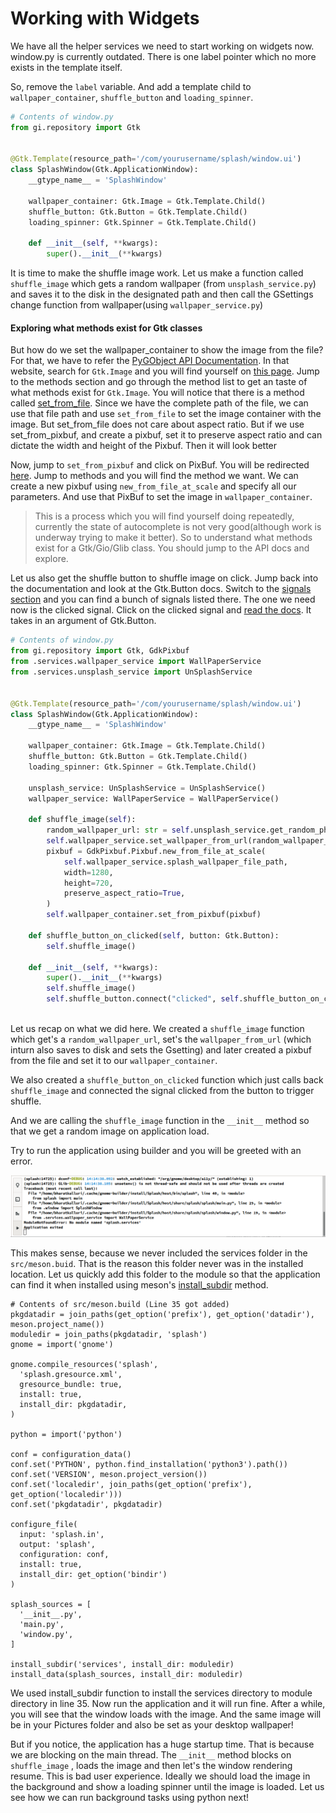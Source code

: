 # Working with Widgets

We have all the helper services we need to start working on widgets now. window.py is currently outdated. There is one label pointer which no more exists in the template itself.

So, remove the `label` variable. And add a template child to `wallpaper_container`, `shuffle_button` and `loading_spinner`.

```python
# Contents of window.py
from gi.repository import Gtk


@Gtk.Template(resource_path='/com/yourusername/splash/window.ui')
class SplashWindow(Gtk.ApplicationWindow):
    __gtype_name__ = 'SplashWindow'

    wallpaper_container: Gtk.Image = Gtk.Template.Child()
    shuffle_button: Gtk.Button = Gtk.Template.Child()
    loading_spinner: Gtk.Spinner = Gtk.Template.Child()

    def __init__(self, **kwargs):
        super().__init__(**kwargs)
```

It is time to make the shuffle image work. Let us make a function called `shuffle_image` which gets a random wallpaper \(from `unsplash_service.py`\) and saves it to the disk in the designated path and then call the GSettings change function from wallpaper\(using `wallpaper_service.py`\)

#### Exploring what methods exist for Gtk classes

But how do we set the wallpaper\_container to show the image from the file? For that, we have to refer the [PyGObject API Documentation](https://lazka.github.io/pgi-docs/index.html). In that website, search for `Gtk.Image` and you will find yourself on [this page](https://lazka.github.io/pgi-docs/index.html#Gtk-3.0/classes/Image.html#Gtk.Image). Jump to the methods section and go through the method list to get an taste of what methods exist for `Gtk.Image`. You will notice that there is a method called [set\_from\_file](https://lazka.github.io/pgi-docs/index.html#Gtk-3.0/classes/Image.html#Gtk.Image.set_from_file). Since we have the complete path of the file, we can use that file path and use `set_from_file` to set the image container with the image. But set\_from\_file does not care about aspect ratio. But if we use set\_from\_pixbuf, and create a pixbuf, set it to preserve aspect ratio and can dictate the width and height of the Pixbuf. Then it will look better

Now, jump to `set_from_pixbuf` and click on PixBuf. You will be redirected [here](https://lazka.github.io/pgi-docs/index.html#GdkPixbuf-2.0/classes/Pixbuf.html#GdkPixbuf.Pixbuf). Jump to methods and you will find the method we want. We can create a new pixbuf using `new_from_file_at_scale` and specify all our parameters. And use that PixBuf to set the image in `wallpaper_container`.

> This is a process which you will find yourself doing repeatedly, currently the state of autocomplete is not very good\(although work is underway trying to make it better\). So to understand what methods exist for a Gtk/Gio/Glib class. You should jump to the API docs and explore.

Let us also get the shuffle button to shuffle image on click. Jump back into the documentation and look at the Gtk.Button docs. Switch to the [signals section](https://lazka.github.io/pgi-docs/index.html#Gtk-3.0/classes/Button.html#signals) and you can find a bunch of signals listed there. The one we need now is the clicked signal. Click on the clicked signal and [read the docs](https://lazka.github.io/pgi-docs/index.html#Gtk-3.0/classes/Button.html#Gtk.Button.signals.clicked). It takes in an argument of Gtk.Button.  

```python
# Contents of window.py
from gi.repository import Gtk, GdkPixbuf
from .services.wallpaper_service import WallPaperService
from .services.unsplash_service import UnSplashService


@Gtk.Template(resource_path='/com/yourusername/splash/window.ui')
class SplashWindow(Gtk.ApplicationWindow):
    __gtype_name__ = 'SplashWindow'

    wallpaper_container: Gtk.Image = Gtk.Template.Child()
    shuffle_button: Gtk.Button = Gtk.Template.Child()
    loading_spinner: Gtk.Spinner = Gtk.Template.Child()

    unsplash_service: UnSplashService = UnSplashService()
    wallpaper_service: WallPaperService = WallPaperService()

    def shuffle_image(self):
        random_wallpaper_url: str = self.unsplash_service.get_random_photo_url()
        self.wallpaper_service.set_wallpaper_from_url(random_wallpaper_url)
        pixbuf = GdkPixbuf.Pixbuf.new_from_file_at_scale(
            self.wallpaper_service.splash_wallpaper_file_path,
            width=1280,
            height=720,
            preserve_aspect_ratio=True,
        )
        self.wallpaper_container.set_from_pixbuf(pixbuf)
        
    def shuffle_button_on_clicked(self, button: Gtk.Button):
        self.shuffle_image()

    def __init__(self, **kwargs):
        super().__init__(**kwargs)
        self.shuffle_image()
        self.shuffle_button.connect("clicked", self.shuffle_button_on_clicked)
        
```

Let us recap on what we did here. We created a `shuffle_image` function which get's a `random_wallpaper_url`, set's the `wallpaper_from_url` \(which inturn also saves to disk and sets the Gsetting\) and later created a pixbuf from the file and set it to our `wallpaper_container`.

We also created a `shuffle_button_on_clicked` function which just calls back `shuffle_image` and connected the signal clicked from the button to trigger shuffle.

And we are calling the `shuffle_image`  function in the `__init__` method so that we get a random image on application load.

Try to run the application using builder and you will be greeted with an error. 

![Error saying services folder is not found](../.gitbook/assets/image%20%2823%29.png)

This makes sense, because we never included the services folder in the `src/meson.buid`. That is the reason this folder never was in the installed location. Let us quickly add this folder to the module so that the application can find it when installed using meson's [install\_subdir](https://mesonbuild.com/Reference-manual.html#install_subdir) method.

```text
# Contents of src/meson.build (Line 35 got added)
pkgdatadir = join_paths(get_option('prefix'), get_option('datadir'), meson.project_name())
moduledir = join_paths(pkgdatadir, 'splash')
gnome = import('gnome')

gnome.compile_resources('splash',
  'splash.gresource.xml',
  gresource_bundle: true,
  install: true,
  install_dir: pkgdatadir,
)

python = import('python')

conf = configuration_data()
conf.set('PYTHON', python.find_installation('python3').path())
conf.set('VERSION', meson.project_version())
conf.set('localedir', join_paths(get_option('prefix'), get_option('localedir')))
conf.set('pkgdatadir', pkgdatadir)

configure_file(
  input: 'splash.in',
  output: 'splash',
  configuration: conf,
  install: true,
  install_dir: get_option('bindir')
)

splash_sources = [
  '__init__.py',
  'main.py',
  'window.py',
]

install_subdir('services', install_dir: moduledir)
install_data(splash_sources, install_dir: moduledir)
```

We used install\_subdir function to install the services directory to module directory in line 35. Now run the application and it will run fine. After a while, you will see that the window loads with the image. And the same image will be in your Pictures folder and also be set as your desktop wallpaper!

But if you notice, the application has a huge startup time. That is because we are blocking on the main thread. The `__init__` method blocks on `shuffle_image` , loads the image and then let's the window rendering resume. This is bad user experience. Ideally we should load the image in the background and show a loading spinner until the image is loaded. Let us see how we can run background tasks using python next!

